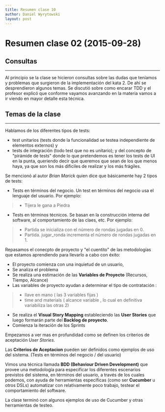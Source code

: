 ```yaml
---
title: Resumen clase 10 
author: Daniel Wyrytowski
layout: post
---
```


Resumen clase 02 (2015-09-28)
=============================


## Consultas ##

---------------------------------------

Al principio se la clase se hicieron consultas sobre las dudas que teníamos y problemas que surgieron de la implementación del kata 2.
De ahí se desprendieron algunos temas. Se discutió sobre como encarar TDD y el profesor explicó que conforme vayamos avanzando en la materia vamos a ir viendo en mayor detalle esta técnica.

## Temas de la clase ##

---------------------------------------

Hablamos de los diferentes tipos de tests:

+ test unitarios (tests donde la funcionalidad se testea independiente de elementos externos)
y
+ tests de integración (todo test que no es unitario); y del concepto de "pirámide de tests" donde lo que pretendemos es tener los tests de UI en la punta, queriendo decir que queremos que sean de los que menos haya, ya que son los más dificiles de realizar y los más frágiles.

Se mencionó al autor  *Brian Marick* quien dice que básicamente hay 2 tipos de tests:

+ Tests en términos del negocio. Un test en términos del negocio usa el lenguaje del usuario. Por ejemplo:
>  + Tijera le gana a Piedra

+ Tests en términos técnicos. Se basan en la construcción interna del software, al comportamiento de las claes, etc. Por ejemplo:
> + Partida se inicializa con el número de rondas jugadas en 0.
> + Partida. jugar_ronda incrementa el número de rondas jugadas en 1.

Repasamos el conecpto de proyecto y "el cuentito" de las metodologías que estamos aprendiendo para llevarlo a cabo con éxito:

+ El proyecto comienza con una inquietud de un usuario,
+ Se analiza el problema
+ Se realiza una estimación de las __Variables de Proyecto__ (Recursos, Tiempo, Alcance)
+ Las variables de proyecto ayudan a determinar el tipo de contratación :
> - llave en mano ( las 3 variables fijas )
> - time and materials ( alcance variable  , lo cual en definitiva variabiliza las otras 2)
+ Se realiza el __Visual Story Mapping__ estableciendo las __User Stories__ que luego formarán parte del __Backlog de proyecto__.
+ Comienza la iteración de los Sprints

Empezamos a ver mas en profundidad como se definen los criterios de aceptación *User Stories*.

Las __Criterios de Aceptacion__ pueden ser definidos como ejemplos de uso del sistema. (Tests en términos del negocio / del usuario)

Vimos una técnica llamada __BDD (Behaviour Driven Development)__ que provee una metodología para especificar los diferentes escenarios previstos del sistema, en términos del usuario, a través de los cuales podemos, con ayuda de herramientas específicas (como ser __Cucumber__ u otros DSLs) automatizar con relativamente poco trabajo, testear el comportamiento del software.

La clase terminó con algunos ejemplos de uso de Cucumber y otras herramientas de testeo.
